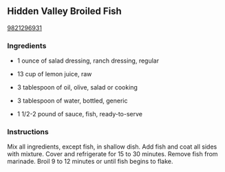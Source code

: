 ## Hidden Valley Broiled Fish

[9821296931](http://www.food.com/recipe/hidden-valley-broiled-fish-163620)

### Ingredients

 - 1 ounce of salad dressing, ranch dressing, regular

 - 13 cup of lemon juice, raw

 - 3 tablespoon of oil, olive, salad or cooking

 - 3 tablespoon of water, bottled, generic

 - 1 1/2-2 pound of sauce, fish, ready-to-serve

### Instructions

Mix all ingredients, except fish, in shallow dish. Add fish and coat all sides with mixture. Cover and refrigerate for 15 to 30 minutes. Remove fish from marinade. Broil 9 to 12 minutes or until fish begins to flake.